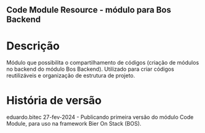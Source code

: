 ## Code Module Resource - módulo para Bos Backend

# Descrição

Módulo que possibilita o compartilhamento de códigos (criação de módulos no backend do módulo Bos Backend). Utilizado para criar códigos reutilizáveis e organização de estrutura de projeto.

# História de versão

eduardo.bitec 27-fev-2024 - Publicando primeira versão do módulo Code Module, para uso na framework Bier On Stack (BOS).
